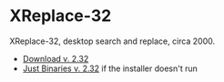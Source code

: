 XReplace-32
===========

XReplace-32, desktop search and replace, circa 2000.

* [Download v. 2.32](https://github.com/dblock/xreplace/releases/download/registered/XReplace-Registered.exe)
* [Just Binaries v. 2.32](http://code.dblock.org/downloads/xreplace/XReplace-32.zip) if the installer doesn't run

